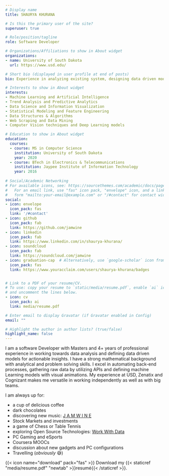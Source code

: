 ```yaml
---
# Display name
title: SHAURYA KHURANA

# Is this the primary user of the site?
superuser: true

# Role/position/tagline
role: Software Developer

# Organizations/Affiliations to show in About widget
organizations:
- name: University of South Dakota
  url: https://www.usd.edu/

# Short bio (displayed in user profile at end of posts)
bio: Experience in analyzing existing system, designing data driven models and driving strategic plans by working with various stakeholders to manage entire project.

# Interests to show in About widget
interests:
- Machine Learning and Artificial Intelligence
- Trend Analysis and Predictive Analytics
- Data Science and Information Visualization
- Statistical Modeling and Feature Engineering
- Data Structures & Algorithms
- Web Scraping and Data Mining
- Computer Vision techniques and Deep Learning models

# Education to show in About widget
education:
  courses:
  - course: MS in Computer Science
    institution: University of South Dakota
    year: 2020
  - course: BTech in Electronics & Telecommunications
    institution: Jaypee Institute of Information Technology
    year: 2016
  
# Social/Academic Networking
# For available icons, see: https://sourcethemes.com/academic/docs/page-builder/#icons
#   For an email link, use "fas" icon pack, "envelope" icon, and a link in the
#   form "mailto:your-email@example.com" or "/#contact" for contact widget.
social:
- icon: envelope
  icon_pack: fas
  link: '/#contact'
- icon: github
  icon_pack: fab
  link: https://github.com/jamwine
- icon: linkedin
  icon_pack: fab
  link: https://www.linkedin.com/in/shaurya-khurana/
- icon: soundcloud
  icon_pack: fab
  link: https://soundcloud.com/jamwine
- icon: graduation-cap  # Alternatively, use `google-scholar` icon from `ai` icon pack
  icon_pack: fas
  link: https://www.youracclaim.com/users/shaurya-khurana/badges


# Link to a PDF of your resume/CV.
# To use: copy your resume to `static/media/resume.pdf`, enable `ai` icons in `params.toml`, 
# and uncomment the lines below.
- icon: cv
  icon_pack: ai
  link: media/resume.pdf

# Enter email to display Gravatar (if Gravatar enabled in Config)
email: ""

# Highlight the author in author lists? (true/false)
highlight_name: false
---
```


I am a software Developer with Masters and 4+ years of professional experience in working towards data analysis and defining data driven models for actionable insights. I have a strong mathematical background with analytical and problem solving skills. I excel in automating back-end processes, gathering raw data by utilizing APIs and defining machine Learning models with visual animations. My experience at USD, Zenatix and Cognizant makes me versatile in working independently as well as with big teams.

I am always up for:
 - a cup of delicious coffee
 - dark chocolates
 - discovering new music: [J A M W I N E](https://jam-wine.tumblr.com/)
 - Stock Markets and investments
 - a game of Chess or Table Tennis
 - exploring Open Source Technologies: [Work With Data](https://workwithdata.tumblr.com/)
 - PC Gaming and eSports
 - Coursera MOOCs
 - discussion about new gadgets and PC configurations
 - Travelling (*obviously* :sweat_smile:)

{{< icon name="download" pack="fas" >}} Download my {{< staticref "media/resume.pdf" "newtab" >}}resumé{{< /staticref >}}.
